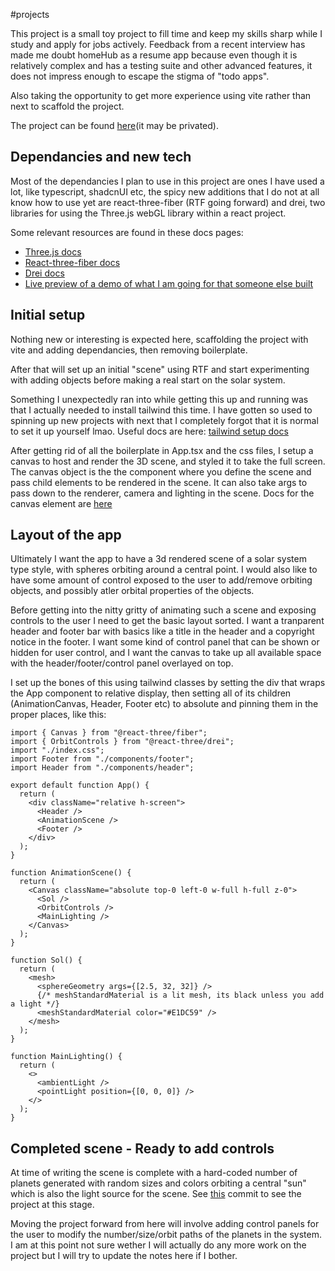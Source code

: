 #projects 

This project is a small toy project to fill time and keep my skills sharp while I study and apply for jobs actively. Feedback from a recent interview has made me doubt homeHub as a resume app because even though it is relatively complex and has a testing suite and other advanced features, it does not impress enough to escape the stigma of "todo apps".

Also taking the opportunity to get more experience using vite rather than next to scaffold the project.

The project can be found  [here](https://github.com/ShaunFerris/threesol)(it may be privated).
## Dependancies and new tech
Most of the dependancies I plan to use in this project are ones I have used a lot, like typescript, shadcnUI etc, the spicy new additions that I do not at all know how to use yet are react-three-fiber (RTF going forward) and drei, two libraries for using the Three.js webGL library within a react project. 

Some relevant resources are found in these docs pages:
- [Three.js docs](https://threejs.org/docs/index.html#manual/en/introduction/Creating-a-scene)
- [React-three-fiber docs](https://docs.pmnd.rs/react-three-fiber/getting-started/introduction)
- [Drei docs](https://drei.pmnd.rs/?path=/docs/controls-orbitcontrols--docs)
- [Live preview of a demo of what I am going for that someone else built](https://codesandbox.io/p/sandbox/animated-solarsystem-with-react-three-fiber-2-1-w821r?file=%2Fpackage.json)

## Initial setup
Nothing new or interesting is expected here, scaffolding the project with vite and adding dependancies, then removing boilerplate.

After that will set up an initial "scene" using RTF and start experimenting with adding objects before making a real start on the solar system.

Something I unexpectedly ran into while getting this up and running was that I actually needed to install tailwind this time. I have gotten so used to spinning up new projects with next that I completely forgot that it is normal to set it up yourself lmao. Useful docs are here: [tailwind setup docs](https://tailwindcss.com/docs/guides/vite)

After getting rid of all the boilerplate in App.tsx and the css files, I setup a canvas to host and render the 3D scene, and styled it to take the full screen. The canvas object is the the component where you define the scene and pass child elements to be rendered in the scene. It can also take args to pass down to the renderer, camera and lighting in the scene. Docs for the canvas element are [here](https://docs.pmnd.rs/react-three-fiber/api/canvas)

## Layout of the app
Ultimately I want the app to have a 3d rendered scene of a solar system type style, with spheres orbiting around a central point. I would also like to have some amount of control exposed to the user to add/remove orbiting objects, and possibly atler orbital properties of the objects. 

Before getting into the nitty gritty of animating such a scene and exposing controls to the user I need to get the basic layout sorted. I want a tranparent header and footer bar with basics like a title in the header and a copyright notice in the footer. I want some kind of control panel that can be shown or hidden for user control, and I want the canvas to take up all available space with the header/footer/control panel overlayed on top. 

I set up the bones of this using tailwind classes by setting the div that wraps the App component to relative display, then setting all of its children (AnimationCanvas, Header, Footer etc) to absolute and pinning them in the proper places, like this:
```tsx
import { Canvas } from "@react-three/fiber";
import { OrbitControls } from "@react-three/drei";
import "./index.css";
import Footer from "./components/footer";
import Header from "./components/header";

export default function App() {
  return (
    <div className="relative h-screen">
      <Header />
      <AnimationScene />
      <Footer />
    </div>
  );
}

function AnimationScene() {
  return (
    <Canvas className="absolute top-0 left-0 w-full h-full z-0">
      <Sol />
      <OrbitControls />
      <MainLighting />
    </Canvas>
  );
}

function Sol() {
  return (
    <mesh>
      <sphereGeometry args={[2.5, 32, 32]} />
      {/* meshStandardMaterial is a lit mesh, its black unless you add a light */}
      <meshStandardMaterial color="#E1DC59" />
    </mesh>
  );
}

function MainLighting() {
  return (
    <>
      <ambientLight />
      <pointLight position={[0, 0, 0]} />
    </>
  );
}
```

## Completed scene - Ready to add controls
At time of writing the scene is complete with a hard-coded number of planets generated with random sizes and colors orbiting a central "sun" which is also the light source for the scene. See [this](https://github.com/ShaunFerris/threesol/commit/7e556450390cbd613c4b49d46e7e959e6f0e8ba2) commit to see the project at this stage.

Moving the project forward from here will involve adding control panels for the user to modify the number/size/orbit paths of the planets in the system. I am at this  point not sure wether I will actually do any more work on the project but I will try to update the notes here if I bother.